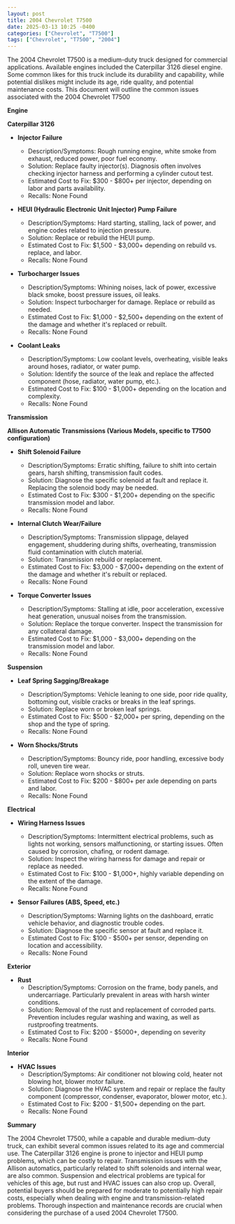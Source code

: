 ```yaml
---
layout: post
title: 2004 Chevrolet T7500
date: 2025-03-13 10:25 -0400
categories: ["Chevrolet", "T7500"]
tags: ["Chevrolet", "T7500", "2004"]
---
```

The 2004 Chevrolet T7500 is a medium-duty truck designed for commercial applications. Available engines included the Caterpillar 3126 diesel engine. Some common likes for this truck include its durability and capability, while potential dislikes might include its age, ride quality, and potential maintenance costs. This document will outline the common issues associated with the 2004 Chevrolet T7500

**Engine**

**Caterpillar 3126**

*   **Injector Failure**
    *   Description/Symptoms: Rough running engine, white smoke from exhaust, reduced power, poor fuel economy.
    *   Solution: Replace faulty injector(s). Diagnosis often involves checking injector harness and performing a cylinder cutout test.
    *   Estimated Cost to Fix: $300 - $800+ per injector, depending on labor and parts availability.
    *   Recalls: None Found

*   **HEUI (Hydraulic Electronic Unit Injector) Pump Failure**
    *   Description/Symptoms: Hard starting, stalling, lack of power, and engine codes related to injection pressure.
    *   Solution: Replace or rebuild the HEUI pump.
    *   Estimated Cost to Fix: $1,500 - $3,000+ depending on rebuild vs. replace, and labor.
    *   Recalls: None Found

*   **Turbocharger Issues**
    *   Description/Symptoms: Whining noises, lack of power, excessive black smoke, boost pressure issues, oil leaks.
    *   Solution: Inspect turbocharger for damage. Replace or rebuild as needed.
    *   Estimated Cost to Fix: $1,000 - $2,500+ depending on the extent of the damage and whether it's replaced or rebuilt.
    *   Recalls: None Found

*   **Coolant Leaks**
    *   Description/Symptoms: Low coolant levels, overheating, visible leaks around hoses, radiator, or water pump.
    *   Solution: Identify the source of the leak and replace the affected component (hose, radiator, water pump, etc.).
    *   Estimated Cost to Fix: $100 - $1,000+ depending on the location and complexity.
    *   Recalls: None Found

**Transmission**

**Allison Automatic Transmissions (Various Models, specific to T7500 configuration)**

*   **Shift Solenoid Failure**
    *   Description/Symptoms: Erratic shifting, failure to shift into certain gears, harsh shifting, transmission fault codes.
    *   Solution: Diagnose the specific solenoid at fault and replace it. Replacing the solenoid body may be needed.
    *   Estimated Cost to Fix: $300 - $1,200+ depending on the specific transmission model and labor.
    *   Recalls: None Found

*   **Internal Clutch Wear/Failure**
    *   Description/Symptoms: Transmission slippage, delayed engagement, shuddering during shifts, overheating, transmission fluid contamination with clutch material.
    *   Solution: Transmission rebuild or replacement.
    *   Estimated Cost to Fix: $3,000 - $7,000+ depending on the extent of the damage and whether it's rebuilt or replaced.
    *   Recalls: None Found

*   **Torque Converter Issues**
    *   Description/Symptoms: Stalling at idle, poor acceleration, excessive heat generation, unusual noises from the transmission.
    *   Solution: Replace the torque converter. Inspect the transmission for any collateral damage.
    *   Estimated Cost to Fix: $1,000 - $3,000+ depending on the transmission model and labor.
    *   Recalls: None Found

**Suspension**

*   **Leaf Spring Sagging/Breakage**
    *   Description/Symptoms: Vehicle leaning to one side, poor ride quality, bottoming out, visible cracks or breaks in the leaf springs.
    *   Solution: Replace worn or broken leaf springs.
    *   Estimated Cost to Fix: $500 - $2,000+ per spring, depending on the shop and the type of spring.
    *   Recalls: None Found

*   **Worn Shocks/Struts**
    *   Description/Symptoms: Bouncy ride, poor handling, excessive body roll, uneven tire wear.
    *   Solution: Replace worn shocks or struts.
    *   Estimated Cost to Fix: $200 - $800+ per axle depending on parts and labor.
    *   Recalls: None Found

**Electrical**

*   **Wiring Harness Issues**
    *   Description/Symptoms: Intermittent electrical problems, such as lights not working, sensors malfunctioning, or starting issues. Often caused by corrosion, chafing, or rodent damage.
    *   Solution: Inspect the wiring harness for damage and repair or replace as needed.
    *   Estimated Cost to Fix: $100 - $1,000+, highly variable depending on the extent of the damage.
    *   Recalls: None Found

*   **Sensor Failures (ABS, Speed, etc.)**
    *   Description/Symptoms: Warning lights on the dashboard, erratic vehicle behavior, and diagnostic trouble codes.
    *   Solution: Diagnose the specific sensor at fault and replace it.
    *   Estimated Cost to Fix: $100 - $500+ per sensor, depending on location and accessibility.
    *   Recalls: None Found

**Exterior**

*   **Rust**
    *   Description/Symptoms: Corrosion on the frame, body panels, and undercarriage. Particularly prevalent in areas with harsh winter conditions.
    *   Solution: Removal of the rust and replacement of corroded parts. Prevention includes regular washing and waxing, as well as rustproofing treatments.
    *   Estimated Cost to Fix: $200 - $5000+, depending on severity
    *   Recalls: None Found

**Interior**

*   **HVAC Issues**
    *   Description/Symptoms: Air conditioner not blowing cold, heater not blowing hot, blower motor failure.
    *   Solution: Diagnose the HVAC system and repair or replace the faulty component (compressor, condenser, evaporator, blower motor, etc.).
    *   Estimated Cost to Fix: $200 - $1,500+ depending on the part.
    *   Recalls: None Found

**Summary**

The 2004 Chevrolet T7500, while a capable and durable medium-duty truck, can exhibit several common issues related to its age and commercial use. The Caterpillar 3126 engine is prone to injector and HEUI pump problems, which can be costly to repair. Transmission issues with the Allison automatics, particularly related to shift solenoids and internal wear, are also common. Suspension and electrical problems are typical for vehicles of this age, but rust and HVAC issues can also crop up. Overall, potential buyers should be prepared for moderate to potentially high repair costs, especially when dealing with engine and transmission-related problems. Thorough inspection and maintenance records are crucial when considering the purchase of a used 2004 Chevrolet T7500.

